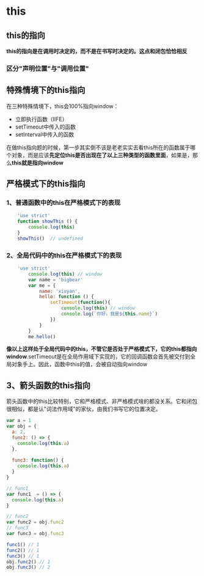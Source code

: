 # this
## this的指向
**this的指向是在调用时决定的，而不是在书写时决定的。这点和闭包恰恰相反**

### 区分"声明位置"与"调用位置"

## 特殊情境下的this指向
在三种特殊情境下，this会100%指向window：    
- 立即执行函数（IIFE）
- setTimeout中传入的函数
- setInterval中传入的函数 

在做this指向题的时候，第一步其实倒不该是老老实实去看this所在的函数属于哪个对象，而是应该**先定位this是否出现在了以上三种类型的函数里面**，如果是，那么**this就是指向window**

## 严格模式下的this指向
### 1、普通函数中的this在严格模式下的表现
```js
    'use strict'
    function showThis () {
        console.log(this)
    }
    showThis()  // undefined
```    
### 2、全局代码中的this在严格模式下的表现
```js
    'use strict'
        console.log(this) // window
        var name = 'bigbear'
        var me = {
            name: 'xiuyan',
            hello: function () {
                setTimeout(function(){
                    console.log(this) // window
                    console.log(`你好，我是${this.name}`)
                })
            }
        }
        me.hello()
```
**像以上这样处于全局代码中的this，不管它是否处于严格模式下，它的this都指向window**.setTimeout是在全局作用域下实现的，它的回调函数会首先被交付到全局对象手上。因此，函数中this的值，会被自动指向window

## 3、箭头函数的this指向
箭头函数中的this比较特别，它和严格模式、非严格模式啥的都没关系。它和闭包很相似，都是认"词法作用域"的家伙，由我们书写它的位置决定。

```js
var a = 1
var obj = {
  a: 2,
  func2: () => {
    console.log(this.a)
  },
  
  func3: function() {
    console.log(this.a)
  }
}

// func1
var func1  = () => {
  console.log(this.a)
}

// func2
var func2 = obj.func2
// func3
var func3 = obj.func3

func1() // 1
func2() // 1
func3() // 1
obj.func2() // 1
obj.func3() // 2
```
